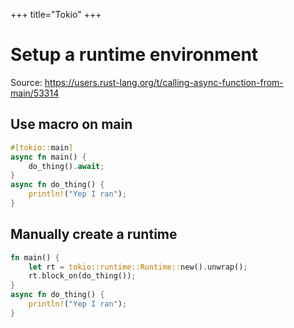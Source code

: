 +++
title="Tokio"
+++

# Setup a runtime environment

Source: <https://users.rust-lang.org/t/calling-async-function-from-main/53314>

## Use macro on main

```rust
#[tokio::main]
async fn main() {
    do_thing().await;
}
async fn do_thing() {
    println!("Yep I ran");
}
```

## Manually create a runtime

```rust
fn main() {
    let rt = tokio::runtime::Runtime::new().unwrap();
    rt.block_on(do_thing());
}
async fn do_thing() {
    println!("Yep I ran");
}
```
